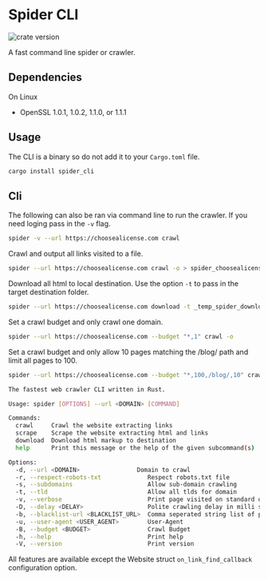 # Spider CLI

![crate version](https://img.shields.io/crates/v/spider.svg)

A fast command line spider or crawler.

## Dependencies

On Linux

- OpenSSL 1.0.1, 1.0.2, 1.1.0, or 1.1.1

## Usage

The CLI is a binary so do not add it to your `Cargo.toml` file.

```sh
cargo install spider_cli
```

## Cli

The following can also be ran via command line to run the crawler.
If you need loging pass in the `-v` flag.

```sh
spider -v --url https://choosealicense.com crawl
```

Crawl and output all links visited to a file.

```sh
spider --url https://choosealicense.com crawl -o > spider_choosealicense.json
```

Download all html to local destination. Use the option `-t` to pass in the target destination folder.

```sh
spider --url https://choosealicense.com download -t _temp_spider_downloads
```

Set a crawl budget and only crawl one domain.

```sh
spider --url https://choosealicense.com --budget "*,1" crawl -o
```

Set a crawl budget and only allow 10 pages matching the /blog/ path and limit all pages to 100.

```sh
spider --url https://choosealicense.com --budget "*,100,/blog/,10" crawl -o
```

```sh
The fastest web crawler CLI written in Rust.

Usage: spider [OPTIONS] --url <DOMAIN> [COMMAND]

Commands:
  crawl     Crawl the website extracting links
  scrape    Scrape the website extracting html and links
  download  Download html markup to destination
  help      Print this message or the help of the given subcommand(s)

Options:
  -d, --url <DOMAIN>                Domain to crawl
  -r, --respect-robots-txt             Respect robots.txt file
  -s, --subdomains                     Allow sub-domain crawling
  -t, --tld                            Allow all tlds for domain
  -v, --verbose                        Print page visited on standard output
  -D, --delay <DELAY>                  Polite crawling delay in milli seconds
  -b, --blacklist-url <BLACKLIST_URL>  Comma seperated string list of pages to not crawl or regex with feature enabled
  -u, --user-agent <USER_AGENT>        User-Agent
  -B, --budget <BUDGET>                Crawl Budget
  -h, --help                           Print help
  -V, --version                        Print version
```

All features are available except the Website struct `on_link_find_callback` configuration option.
